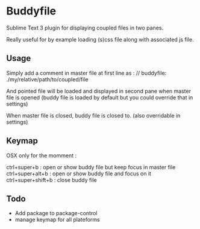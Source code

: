 # Buddyfile

Sublime Text 3 plugin for displaying coupled files in two panes.

Really useful for by example loading (s)css file along with associated js file.

## Usage

Simply add a comment in master file at first line as :
// buddyfile: ./my/relative/path/to/coupled/file

And pointed file will be loaded and displayed in second pane  when master file is opened 
(buddy file is loaded by default but you could override that in settings)

When master file is closed, buddy file is closed to. (also overridable in settings)


## Keymap

OSX only for the momment :

ctrl+super+b :  	open or show buddy file but keep focus in master file
ctrl+super+alt+b :	open or show buddy file and focus on it
ctrl+super+shift+b : 	close buddy file 


## Todo

- Add package to package-control
- manage keymap for all plateforms

